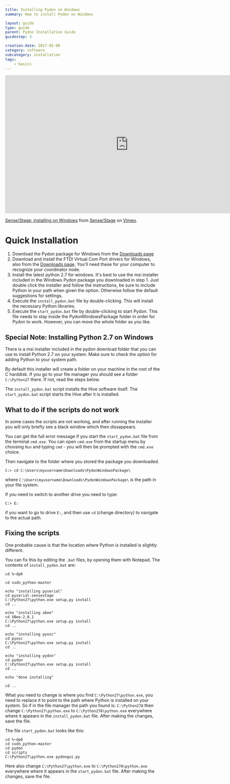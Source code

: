 ```yaml
---
title: Installing Pydon on Windows
summary: How to install Pydon on Windows

layout: guide
type: guide
parent: Pydon Installation Guide
guidestep: 3

creation-date: 2017-02-06
category: software
subcategory: installation
tags:
    - basics
---
```


<iframe src="https://player.vimeo.com/video/271677672" width="800" height="450" frameborder="0" webkitallowfullscreen mozallowfullscreen allowfullscreen></iframe>
<p><a href="https://vimeo.com/271677672">Sense/Stage: installing on Windows</a> from <a href="https://vimeo.com/sensestage">Sense/Stage</a> on <a href="https://vimeo.com">Vimeo</a>.</p>

# Quick Installation

1. Download the Pydon package for Windows from the [Downloads page](/sensestage-v1/downloads)
2. Download and install the FTDI Virtual Com Port drivers for Windows, also from the [Downloads page](/sensestage-v1/downloads). You'll need these for your computer to recognize your coordinator node.
3. Install the latest python 2.7 for windows. It's best to use the msi installer included in the Windows Pydon package you downloaded in step 1. Just double click the installer and follow the instructions, be sure to include Python in your path when given the option. Otherwise follow the default suggestions for settings.
4. Execute the `install_pydon.bat` file by double-clicking. This will install the necessary Python libraries.
5. Execute the `start_pydon.bat` file by double-clicking to start Pydon. This file needs to stay inside the PydonWindowsPackage folder in order for Pydon to work. However, you can move the whole folder as you like.


## Special Note: Installing Python 2.7 on Windows

There is a msi installer included in the pydon download folder that you can use to install Python 2.7 on your system. Make sure to check the option for adding Python to your system path.

By default this installer will create a folder on your machine in the root of the C harddisk. If you go to your file manager you should see a folder `C:\Python27` there. If not, read the steps below.

The `install_pydon.bat` script installs the Hive software itself. The `start_pydon.bat` script starts the Hive after it is installed.


## What to do if the scripts do not work

In some cases the scripts are not working, and after running the installer you will only briefly see a black window which then dissappears.

You can get the full error message if you start the `start_pydon.bat` file from the terminal `cmd.exe`. You can open `cmd.exe` from the startup menu by choosing `Run` and typing `cmd` - you will then be prompted with the `cmd.exe` choice.

Then navigate to the folder where you stored the package you downloaded.

```
C:> cd C:\Users\myusername\Downloads\PydonWindowsPackage\
```

where `C:\Users\myusername\Downloads\PydonWindowsPackage\` is the path in your file system.

If you need to switch to another drive you need to type:

    C:> E:

if you want to go to drive `E:`, and then use `cd` (change directory) to navigate to the actual path.


## Fixing the scripts

One probable cause is that the location where Python is installed is slightly different.

You can fix this by editing the `.bat` files, by opening them with Notepad. The contents of `install_pydon.bat` are:

```
cd %~dp0

cd ssdn_python-master

echo "installing pyserial"
cd pyserial-sensestage
C:\Python27\python.exe setup.py install
cd ..

echo "installing xbee"
cd XBee-2.0.1
C:\Python27\python.exe setup.py install
cd ..

echo "installing pyosc"
cd pyosc
C:\Python27\python.exe setup.py install
cd ..

echo "installing pydon"
cd pydon
C:\Python27\python.exe setup.py install
cd ..

echo "done installing"

cd ..
```
What you need to change is where you find `C:\Python27\python.exe`, you need to replace it to point to the path where Python is installed on your system. So if in the file manager the path you found is: `C:\Python278` then change `C:\Python27\python.exe` to `C:\Python278\python.exe` everywhere where it appears in the `install_pydon.bat` file. After making the changes, save the file.

The file `start_pydon.bat` looks like this:

```
cd %~dp0
cd ssdn_python-master
cd pydon
cd scripts
C:\Python27\python.exe pydongui.py
```

Here also change `C:\Python27\python.exe` to `C:\Python278\python.exe` everywhere where it appears in the `start_pydon.bat` file. After making the changes, save the file.
